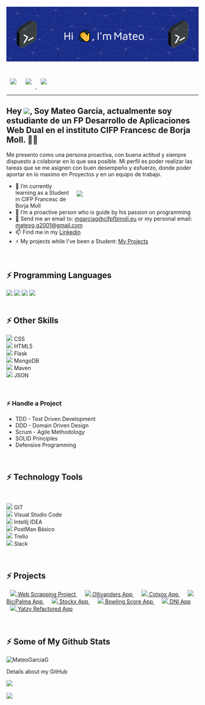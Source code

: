 [![Banner](Banner_github_profile.png)](https://github.com/MateoGarciaG?tab=repositories)

<br>

<!-- <p align="left">  
  <a href="https://www.linkedin.com/in/mateogarciag" align="left" style="padding:20px">
  Linkedin Profile<img src="herramientas_usadas/linkedin.svg" alt="profile views" width="70px" align="left" style="padding-left:20px"></a>

  <a href="https://github.com/MateoGarciaG/MateoGarciaG" style="padding:20px">README Curriculum Vitae</a>
</p>

<img src="https://media.giphy.com/media/26tn33aiTi1jkl6H6/giphy.gif" width="300px" align="right"> -->


<!--
**MateoGarciaG/MateoGarciaG** is a ✨ _special_ ✨ repository because its `README.md` (this file) appears on your GitHub profile.

Here are some ideas to get you started:

- 🔭 I’m currently working on ...
- 🌱 I’m currently learning ...
- 👯 I’m looking to collaborate on ...
- 🤔 I’m looking for help with ...
- 💬 Ask me about ...
- 📫 How to reach me: ...
- 😄 Pronouns: ...
- ⚡ Fun fact: ...
-->


<img src="https://img.shields.io/badge/-Mateo Garcia G-c14438?style=flat&logo=Gmail&logoColor=white&link=mailto:mgarciag@cifpfbmoll.eu" width="130px" style="padding:10px">

<a href="https://www.linkedin.com/in/mateogarciag">
<img src="https://img.shields.io/badge/-Linkedin Profile-0072b1?style=flat&logo=Linkedin&logoColor=white&link=https://mateogarciag.github.io/MateoGarciaG/" width="150px" style="padding:10px">
</a>

<a href="https://github.com/MateoGarciaG?tab=repositories">
<img src="https://img.shields.io/badge/-GitHub Profile-grey?style=flat&logo=github&logoColor=white&link=https://github.com/MateoGarciaG?tab=repositories" width="130px" style="padding:10px">
</a>

<!-- <a href="https://mateogarciag.github.io/MateoGarciaG/">
<img src="https://img.shields.io/badge/curriculum-vitae-blue?style=flat&link=https://github.com/MateoGarciaG?tab=repositories/" width="130px" style="padding:10px">
</a> --> 

---
## Hey <img src="https://raw.githubusercontent.com/iampavangandhi/iampavangandhi/master/gifs/Hi.gif" width="30px">, Soy Mateo Garcia, actualmente soy estudiante de un FP Desarrollo de Aplicaciones Web Dual en el instituto CIFP Francesc de Borja Moll. 👨‍💻

Me presento como una persona proactiva, con buena actitud y siempre dispuesto a colaborar en lo que sea posible. Mi perfil es poder realizar las tareas que se me asignen con buen desempeño y esfuerzo, donde poder
aportar en lo maximo en Proyectos y en un equipo de trabajo.

<img src="https://media.giphy.com/media/26tn33aiTi1jkl6H6/giphy.gif" width="300px" align="right" style="padding:20px;border-radius:20%;">


- 🌱 I’m currently learning as a Student in CIFP Francesc de Borja Moll
- 👯 I’m a proactive person who is guide by his passion on programming
- 💬 Send me an email to: mgarciag@cifpfbmoll.eu or my personal email: mateog.g2001@gmail.com
- 📫 Find me in my [Linkedin](https://www.linkedin.com/in/mateogarciag)
- ⚡ My projects while I've been a Student: [My Projects](https://github.com/MateoGarciaG?tab=repositories)

<br>

##  ⚡ Programming Languages
<img src="https://img.shields.io/badge/-Python-000?&logo=python" width="110px">

<img src="https://img.shields.io/badge/-JavaScript-000?&logo=JavaScript&logoColor=ddc508" width="130px">

<img src="https://img.shields.io/badge/-Java-000?&logo=Java&logoColor=007396" width="90px">

<img src="https://img.shields.io/badge/-SQL-000?&logo=MySQL&logoColor=4479A1" width="90px">


<br>
<br>

## ⚡ Other Skills

<img src="iconos_conocimientos/css3.svg" width="25px"> CSS
<br>
<img src="iconos_conocimientos/html5.svg" width="25px"> HTML5
<br>
<img src="iconos_conocimientos/flask.svg" width="25px"> Flask
<br>
<img src="iconos_conocimientos/mongodb.svg" width="25px"> MongoDB
<br>
<img src="iconos_conocimientos/apachemaven.svg" width="25px"> Maven
<br>
<img src="iconos_conocimientos/json.svg" width="25px"> JSON

<br>

### ⚡ Handle a Project
- TDD - Test Driven Development
- DDD - Domain Driven Design
- Scrum - Agile Methodology
- SOLID Principles
- Defensive Programming

<br>

## ⚡ Technology Tools

<br>


<img src="herramientas_usadas/git.svg" width="25px"> GIT
<br>
<img src="herramientas_usadas/visualstudiocode.svg" width="25px"> Visual Studio Code
<br>
<img src="herramientas_usadas/intellijidea.svg" width="25px"> Intellij IDEA
<br>
<img src="herramientas_usadas/postman.svg" width="25px"> PostMan Básico
<br>
<img src="herramientas_usadas/trello.svg" width="25px"> Trello
<br>
<img src="herramientas_usadas/slack.svg" width="25px"> Slack

<br>

## ⚡ Projects
<a href="https://github.com/MateoGarciaG/RicksyProject" style="padding:10px;">
<img src="https://media.giphy.com/media/35nU79vBbeOm4/giphy.gif" width="25px"> Web Scrapping Project
</a>

<a href="https://github.com/OllivandersProject/Ollivanders" style="padding:10px;">
<img src="https://media.giphy.com/media/3ohzdD7vBsozD9ft6w/giphy.gif" width="50px"> Ollivanders App
</a>

<a href="https://github.com/MateoGarciaG/CotxoxProject" style="padding:10px;">
<img src="https://media.giphy.com/media/kafKT2dFdanh5R664y/giphy.gif" width="50px"> Cotxox App
</a>

<a href="https://github.com/MateoGarciaG/BiciPalmaProject" style="padding:10px;">
<img src="https://media.giphy.com/media/SXxPQFcqgG9cSnXu5B/giphy.gif" width="50px"> BiciPalma App
</a>

<a href="https://github.com/MateoGarciaG/Stockx-ascii-Project" style="padding:10px;">
<img src="https://media.giphy.com/media/W4oJwFkO0KRHkCs8nB/giphy.gif" width="50px"> Stockx App
</a>

<a href="https://github.com/MateoGarciaG/Bowling_Game_Kata" style="padding:10px;">
<img src="https://media.giphy.com/media/FdxZ2cfg5W6UdXxUQa/giphy.gif" width="50px"> Bowling Score App
</a>

<a href="https://github.com/MateoGarciaG/DNI_Kata_POO" style="padding:10px;">
<img src="https://media.giphy.com/media/Gxn1HaEJ2fmPDLa7Mt/giphy.gif" width="50px"> DNI App
</a>

<a href="https://github.com/MateoGarciaG/Yatzy_Project_Refactoring" style="padding:10px;">
<img src="https://media.giphy.com/media/j5WdBKerze3sM6OLB0/giphy.gif" width="50px"> Yatzy Refactored App
</a>

<br>
<br>
<br>

## ⚡ Some of My Github Stats
<p align=left> <img src=https://komarev.com/ghpvc/?username=MateoGarciaG alt=MateoGarciaG /> </p>

Details about my GitHub

<a href="https://github.com/MateoGarciaG?tab=repositories"><img height="137px" src="https://github-readme-stats.vercel.app/api?username=MateoGarciaG&hide_title=true&hide_border=true&show_icons=true&include_all_commits=true&count_private=true&line_height=21&text_color=000&icon_color=000&bg_color=0,ea6161,ffc64d,fffc4d,52fa5a&theme=graywhite" />

<img height="137px" src="https://github-readme-stats.vercel.app/api/top-langs/?username=MateoGarciaG&hide=html&hide_title=true&hide_border=true&layout=compact&langs_count=7&exclude_repo=comp426,Redventures-Movie-Quotes&text_color=000&icon_color=fff&bg_color=0,52fa5a,4dfcff,c64dff&theme=graywhite" /></a>
